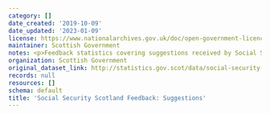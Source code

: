 ```yaml
---
category: []
date_created: '2019-10-09'
date_updated: '2023-01-09'
license: https://www.nationalarchives.gov.uk/doc/open-government-licence/version/3/
maintainer: Scottish Government
notes: <p>Feedback statistics covering suggestions received by Social Security Scotland.</p>
organization: Scottish Government
original_dataset_link: http://statistics.gov.scot/data/social-security-scotland-feedback-suggestions
records: null
resources: []
schema: default
title: 'Social Security Scotland Feedback: Suggestions'
---
```

